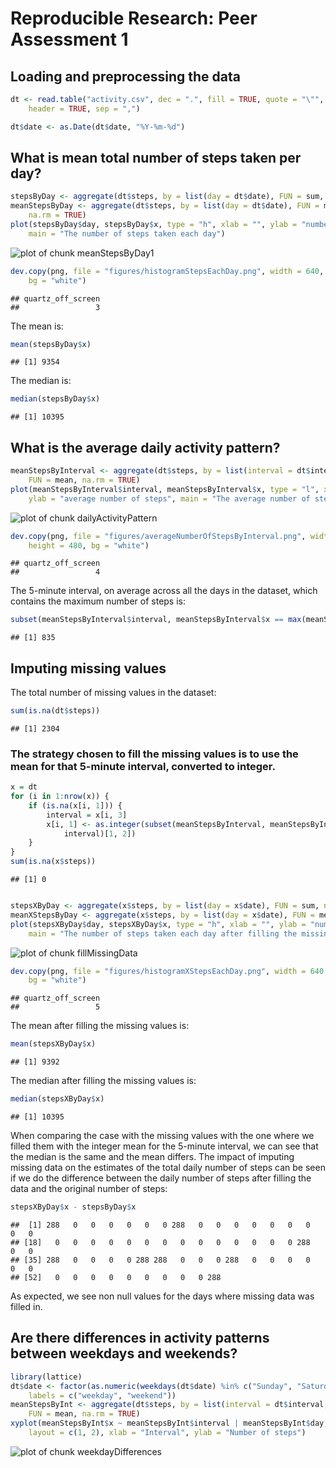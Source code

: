 # Reproducible Research: Peer Assessment 1


## Loading and preprocessing the data

```r
dt <- read.table("activity.csv", dec = ".", fill = TRUE, quote = "\"", row.names = NULL, 
    header = TRUE, sep = ",")

dt$date <- as.Date(dt$date, "%Y-%m-%d")
```


## What is mean total number of steps taken per day?

```r
stepsByDay <- aggregate(dt$steps, by = list(day = dt$date), FUN = sum, na.rm = TRUE)
meanStepsByDay <- aggregate(dt$steps, by = list(day = dt$date), FUN = mean, 
    na.rm = TRUE)
plot(stepsByDay$day, stepsByDay$x, type = "h", xlab = "", ylab = "number of steps", 
    main = "The number of steps taken each day")
```

![plot of chunk meanStepsByDay1](figure/meanStepsByDay1.png) 

```r
dev.copy(png, file = "figures/histogramStepsEachDay.png", width = 640, height = 480, 
    bg = "white")
```

```
## quartz_off_screen 
##                 3
```

The mean is:

```r
mean(stepsByDay$x)
```

```
## [1] 9354
```


The median is:

```r
median(stepsByDay$x)
```

```
## [1] 10395
```



## What is the average daily activity pattern?

```r
meanStepsByInterval <- aggregate(dt$steps, by = list(interval = dt$interval), 
    FUN = mean, na.rm = TRUE)
plot(meanStepsByInterval$interval, meanStepsByInterval$x, type = "l", xlab = "interval", 
    ylab = "average number of steps", main = "The average number of steps by interval")
```

![plot of chunk dailyActivityPattern](figure/dailyActivityPattern.png) 

```r
dev.copy(png, file = "figures/averageNumberOfStepsByInterval.png", width = 640, 
    height = 480, bg = "white")
```

```
## quartz_off_screen 
##                 4
```

The 5-minute interval, on average across all the days in the dataset, which contains the maximum number of steps is:

```r
subset(meanStepsByInterval$interval, meanStepsByInterval$x == max(meanStepsByInterval$x))
```

```
## [1] 835
```


## Imputing missing values
The total number of missing values in the dataset: 

```r
sum(is.na(dt$steps))
```

```
## [1] 2304
```


### The strategy chosen to fill the missing values is to use the mean for that 5-minute interval, converted to integer. 

```r
x = dt
for (i in 1:nrow(x)) {
    if (is.na(x[i, 1])) {
        interval = x[i, 3]
        x[i, 1] <- as.integer(subset(meanStepsByInterval, meanStepsByInterval$interval == 
            interval)[1, 2])
    }
}
sum(is.na(x$steps))
```

```
## [1] 0
```

```r

stepsXByDay <- aggregate(x$steps, by = list(day = x$date), FUN = sum, na.rm = TRUE)
meanXStepsByDay <- aggregate(x$steps, by = list(day = x$date), FUN = mean, na.rm = TRUE)
plot(stepsXByDay$day, stepsXByDay$x, type = "h", xlab = "", ylab = "number of steps", 
    main = "The number of steps taken each day after filling the missing values")
```

![plot of chunk fillMissingData](figure/fillMissingData.png) 

```r
dev.copy(png, file = "figures/histogramXStepsEachDay.png", width = 640, height = 480, 
    bg = "white")
```

```
## quartz_off_screen 
##                 5
```


The mean after filling the missing values is:

```r
mean(stepsXByDay$x)
```

```
## [1] 9392
```


The median after filling the missing values is:

```r
median(stepsXByDay$x)
```

```
## [1] 10395
```


When comparing the case with the missing values with the one where we filled them with the integer mean for the 5-minute interval, we can see that the median is the same and the mean differs.
The impact of imputing missing data on the estimates of the total daily number of steps can be seen if we do the difference between the daily number of steps after filling the data and the original number of steps:

```r
stepsXByDay$x - stepsByDay$x
```

```
##  [1] 288   0   0   0   0   0   0 288   0   0   0   0   0   0   0   0   0
## [18]   0   0   0   0   0   0   0   0   0   0   0   0   0   0 288   0   0
## [35] 288   0   0   0   0 288 288   0   0   0 288   0   0   0   0   0   0
## [52]   0   0   0   0   0   0   0   0   0 288
```

As expected, we see non null values for the days where missing data was filled in.


## Are there differences in activity patterns between weekdays and weekends?

```r
library(lattice)
dt$date <- factor(as.numeric(weekdays(dt$date) %in% c("Sunday", "Saturday")), 
    labels = c("weekday", "weekend"))
meanStepsByInt <- aggregate(dt$steps, by = list(interval = dt$interval, day = dt$date), 
    FUN = mean, na.rm = TRUE)
xyplot(meanStepsByInt$x ~ meanStepsByInt$interval | meanStepsByInt$day, type = "l", 
    layout = c(1, 2), xlab = "Interval", ylab = "Number of steps")
```

![plot of chunk weekdayDifferences](figure/weekdayDifferences.png) 

